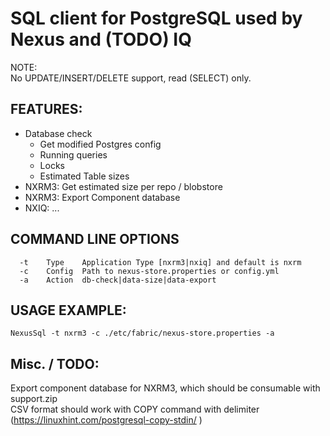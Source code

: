 # SQL client for PostgreSQL used by Nexus and (TODO) IQ
NOTE:  
No UPDATE/INSERT/DELETE support, read (SELECT) only.

## FEATURES:
- Database check
  - Get modified Postgres config
  - Running queries
  - Locks
  - Estimated Table sizes
- NXRM3: Get estimated size per repo / blobstore
- NXRM3: Export Component database
- NXIQ: ...

## COMMAND LINE OPTIONS
```
  -t    Type    Application Type [nxrm3|nxiq] and default is nxrm
  -c    Config  Path to nexus-store.properties or config.yml
  -a    Action  db-check|data-size|data-export
```

## USAGE EXAMPLE:
```
NexusSql -t nxrm3 -c ./etc/fabric/nexus-store.properties -a
```

## Misc. / TODO:
Export component database for NXRM3, which should be consumable with support.zip  
CSV format should work with COPY command with delimiter (https://linuxhint.com/postgresql-copy-stdin/ )